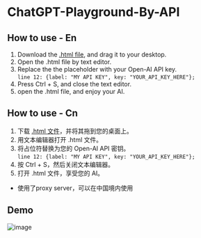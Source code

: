 # ChatGPT-Playground-By-API

## How to use - En

1. Download the [.html file](https://github.com/Henryyy-Hung/Chat-GPT-Localize-CN/archive/refs/heads/main.zip), and drag it to your desktop.
2. Open the .html file by text editor.
3. Replace the the placeholder with your Open-AI API key. <br />`line 12: {label: "MY API KEY", key: "YOUR_API_KEY_HERE"};`
4. Press Ctrl + S, and close the text editor.
5. open the .html file, and enjoy your AI.

## How to use - Cn

1. 下载 [.html 文件](https://github.com/Henryyy-Hung/Chat-GPT-Localize-CN/archive/refs/heads/main.zip)，并将其拖到您的桌面上。
2. 用文本编辑器打开 .html 文件。
3. 将占位符替换为您的 Open-AI API 密钥。 <br />`line 12: {label: "MY API KEY", key: "YOUR_API_KEY_HERE"};`
4. 按 Ctrl + S，然后关闭文本编辑器。
5. 打开 .html 文件，享受您的 AI。

* 使用了proxy server，可以在中国境内使用

## Demo

![image](https://user-images.githubusercontent.com/78750074/235837108-57f2319b-d43a-4fd6-957c-a07939e4e3c8.png)
